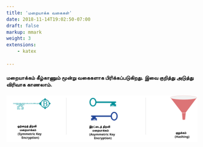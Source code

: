 ```yaml
---
title: 'மறையாக்க வகைகள்'
date: 2018-11-14T19:02:50-07:00
draft: false
markup: mmark
weight: 3
extensions:
    - katex

---
```

#### மறையாக்கம் கீழ்காணும் மூன்று வகைகளாக பிரிக்கப்படுகிறது. இவை குறித்து அடுத்து விரிவாக காணலாம்.

![மறையாக்க வகைகள்](/images/cryptography-ta/encryption-types-ta.svg "மறையாக்க வகைகள்")